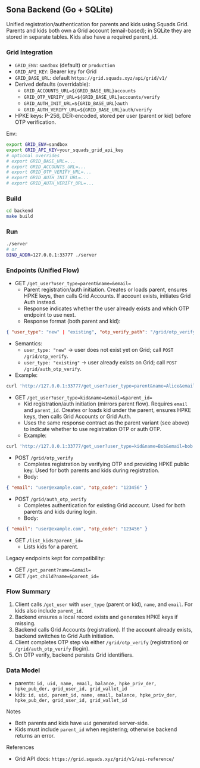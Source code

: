 ## Sona Backend (Go + SQLite)

Unified registration/authentication for parents and kids using Squads Grid. Parents and kids both own a Grid account (email-based); in SQLite they are stored in separate tables. Kids also have a required parent_id.

### Grid Integration
- `GRID_ENV`: `sandbox` (default) or `production`
- `GRID_API_KEY`: Bearer key for Grid
- `GRID_BASE_URL`: default `https://grid.squads.xyz/api/grid/v1/`
- Derived defaults (overridable):
  - `GRID_ACCOUNTS_URL=${GRID_BASE_URL}accounts`
  - `GRID_OTP_VERIFY_URL=${GRID_BASE_URL}accounts/verify`
  - `GRID_AUTH_INIT_URL=${GRID_BASE_URL}auth`
  - `GRID_AUTH_VERIFY_URL=${GRID_BASE_URL}auth/verify`
- HPKE keys: P-256, DER-encoded, stored per user (parent or kid) before OTP verification.

Env:
```bash
export GRID_ENV=sandbox
export GRID_API_KEY=your_squads_grid_api_key
# optional overrides
# export GRID_BASE_URL=...
# export GRID_ACCOUNTS_URL=...
# export GRID_OTP_VERIFY_URL=...
# export GRID_AUTH_INIT_URL=...
# export GRID_AUTH_VERIFY_URL=...
```

### Build
```bash
cd backend
make build
```

### Run
```bash
./server
# or
BIND_ADDR=127.0.0.1:33777 ./server
```

### Endpoints (Unified Flow)

- GET `/get_user?user_type=parent&name=&email=`
  - Parent registration/auth initiation. Creates or loads parent, ensures HPKE keys, then calls Grid Accounts. If account exists, initiates Grid Auth instead.
  - Response indicates whether the user already exists and which OTP endpoint to use next.
  - Response format (both parent and kid):
```json
{ "user_type": "new" | "existing", "otp_verify_path": "/grid/otp_verify" | "/grid/auth_otp_verify", "grid": { /* Grid raw response */ } }
```
  - Semantics:
    - `user_type: "new"` → user does not exist yet on Grid; call `POST /grid/otp_verify`.
    - `user_type: "existing"` → user already exists on Grid; call `POST /grid/auth_otp_verify`.
  - Example:
```bash
curl 'http://127.0.0.1:33777/get_user?user_type=parent&name=Alice&email=alice@example.com'
```

- GET `/get_user?user_type=kid&name=&email=&parent_id=`
  - Kid registration/auth initiation (mirrors parent flow). Requires `email` and `parent_id`. Creates or loads kid under the parent, ensures HPKE keys, then calls Grid Accounts or Grid Auth.
  - Uses the same response contract as the parent variant (see above) to indicate whether to use registration OTP or auth OTP.
  - Example:
```bash
curl 'http://127.0.0.1:33777/get_user?user_type=kid&name=Bob&email=bob.kid@example.com&parent_id=1'
```

- POST `/grid/otp_verify`
  - Completes registration by verifying OTP and providing HPKE public key. Used for both parents and kids during registration.
  - Body:
```json
{ "email": "user@example.com", "otp_code": "123456" }
```

- POST `/grid/auth_otp_verify`
  - Completes authentication for existing Grid account. Used for both parents and kids during login.
  - Body:
```json
{ "email": "user@example.com", "otp_code": "123456" }
```

- GET `/list_kids?parent_id=`
  - Lists kids for a parent.

Legacy endpoints kept for compatibility:
- GET `/get_parent?name=&email=`
- GET `/get_child?name=&parent_id=`

### Flow Summary
1) Client calls `/get_user` with `user_type` (parent or kid), `name`, and `email`. For kids also include `parent_id`.
2) Backend ensures a local record exists and generates HPKE keys if missing.
3) Backend calls Grid Accounts (registration). If the account already exists, backend switches to Grid Auth initiation.
4) Client completes OTP step via either `/grid/otp_verify` (registration) or `/grid/auth_otp_verify` (login).
5) On OTP verify, backend persists Grid identifiers.

### Data Model
- parents: `id, uid, name, email, balance, hpke_priv_der, hpke_pub_der, grid_user_id, grid_wallet_id`
- kids: `id, uid, parent_id, name, email, balance, hpke_priv_der, hpke_pub_der, grid_user_id, grid_wallet_id`

Notes
- Both parents and kids have `uid` generated server-side.
- Kids must include `parent_id` when registering; otherwise backend returns an error.

References
- Grid API docs: `https://grid.squads.xyz/grid/v1/api-reference/`